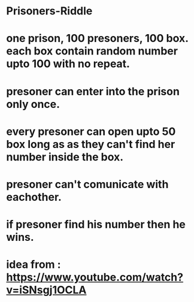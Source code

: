 # Prisoners-Riddle
# one prison, 100 presoners, 100 box. each box contain random number upto 100 with no repeat.
# presoner can enter into the prison only once.
# every presoner can open upto 50 box long as as they can't find her number inside the box.
# presoner can't comunicate with eachother.
# if presoner find his number then he wins.

# idea from : https://www.youtube.com/watch?v=iSNsgj1OCLA
